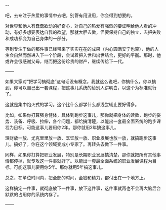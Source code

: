 --

吧，去专注于热爱的事情中去吧。别管有用没用，你会得到想要的。

对世界和他人有蠢蠢欲动的好奇心，对自己的热爱有强烈的要证明给他人看的冲动，有好多想要表达自我的欲望，那就大胆去做，但要保持自己的独立，去把失败和成功都变为自己身体的一部分。

等到专注于做的那件事已经带来了实实在在的成果（内心圆满安宁也算），他的人生会自然而然进入下一个阶段，会试着把入世和出世结合，更好的平衡。那时，他或许会很感谢父母，继而把这份珍贵的财产，继续传给下一代。

——

如果大家对“把学习搞彻底”这句话没有概念，我就这么说吧，你搞什么，你以搞到，你可以自己出一套课程，把这事儿系统的给别人讲明白，以这个为标准就行了。

这就是集中炮火式的学习。这个比什么都学什么都浅尝辄止要好得多。

比如，如果你打算强身健体，具体到跑步这事儿，那你就把身体的读数，跑步的姿势、装备、呼吸、拉伸，各个问题，都给搞清楚，以能出一套最全面系统的跑步课程为目标。可能这事儿要用你2年。那你就用2年搞这事儿。

理财放一放、尤克里里放一放、烹饪放一放、职业发展也放一放，就搞跑步这事儿。搞好了，你在这个领域变成小专家了。再转头去做下一件事。

同样，如果你打算把职业发展，特别是长期职业发展搞清楚，那你就把所有其他事情都停掉，就专攻这一件事就好了。以能出一套最全面系统的职业发展课程为目标。可能这事儿要用你5年。那你就用5年搞这事儿。

总之，在单位时间内，把全部的时间，金钱和精力，都付出在一个地方上。

这样搞定一件事，就彻底放下一件事，放下这件事，这件事就再也不会再大脑后台默默的占用你的系统内存了。

——

